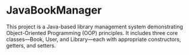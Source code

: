 # JavaBookManager
This project is a Java-based library management system demonstrating Object-Oriented Programming (OOP) principles. It includes three core classes—Book, User, and Library—each with appropriate constructors, getters, and setters.
